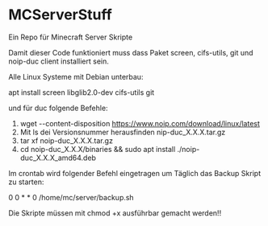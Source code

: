 # MCServerStuff
Ein Repo für Minecraft Server Skripte

Damit dieser Code funktioniert muss dass Paket screen, cifs-utils, git und noip-duc client installiert sein.

Alle Linux Systeme mit Debian unterbau:

apt install screen libglib2.0-dev cifs-utils git

und für duc folgende Befehle:

1. wget --content-disposition https://www.noip.com/download/linux/latest
2. Mit ls dei Versionsnummer herausfinden nip-duc_X.X.X.tar.gz
3. tar xf noip-duc_X.X.X.tar.gz
4. cd noip-duc_X.X.X/binaries && sudo apt install ./noip-duc_X.X.X_amd64.deb

Im crontab wird folgender Befehl eingetragen um Täglich das Backup Skript zu starten:

0 0 * * 0 /home/mc/server/backup.sh

Die Skripte müssen mit chmod +x ausführbar gemacht werden!!
